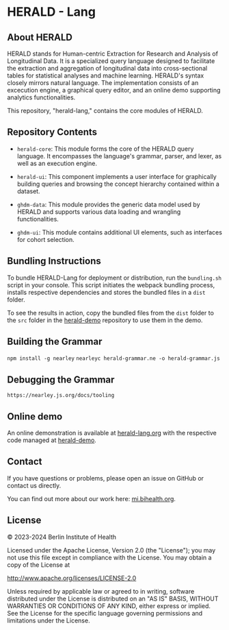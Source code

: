# HERALD - Lang

## About HERALD

HERALD stands for Human-centric Extraction for Research and Analysis of Longitudinal Data. It is a specialized query language designed to facilitate the extraction and aggregation of longitudinal data into cross-sectional tables for statistical analyses and machine learning. HERALD's syntax closely mirrors natural language. The implementation consists of an excecution engine, a graphical query editor, and an online demo supporting analytics functionalities.

This repository, "herald-lang," contains the core modules of HERALD.

## Repository Contents

- `herald-core`: This module forms the core of the HERALD query language. It encompasses the language's grammar, parser, and lexer, as well as an execution engine.

- `herald-ui`: This component implements a user interface for graphically building queries and browsing the concept hierarchy contained within a dataset.

- `ghdm-data`: This module provides the generic data model used by HERALD and supports various data loading and wrangling functionalities.

- `ghdm-ui`: This module contains additional UI elements, such as interfaces for cohort selection.


## Bundling Instructions

To bundle HERALD-Lang for deployment or distribution, run the `bundling.sh` script in your console. This script initiates the webpack bundling process, installs respective dependencies and stores the bundled files in a `dist` folder.

To see the results in action, copy the bundled files from the `dist` folder to the `src` folder in the [herald-demo](https://github.com/BIH-MI/herald-demo) repository to use them in the demo.

## Building the Grammar

`npm install -g nearley`
`nearleyc herald-grammar.ne -o herald-grammar.js`

## Debugging the Grammar

`https://nearley.js.org/docs/tooling`

## Online demo

An online demonstration is available at [herald-lang.org](http://herald-lang.org) with the respective code managed at [herald-demo](https://github.com/BIH-MI/herald-demo).

## Contact

If you have questions or problems, please open an issue on GitHub or contact us directly.

You can find out more about our work here: [mi.bihealth.org](https://mi.bihealth.org).

## License

&copy; 2023-2024 Berlin Institute of Health

Licensed under the Apache License, Version 2.0 (the "License"); you may not use this file except in compliance with the License. You may obtain a copy of the License at

http://www.apache.org/licenses/LICENSE-2.0

Unless required by applicable law or agreed to in writing, software distributed under the License is distributed on an "AS IS" BASIS, WITHOUT WARRANTIES OR CONDITIONS OF ANY KIND, either express or implied. See the License for the specific language governing permissions and limitations under the License.
